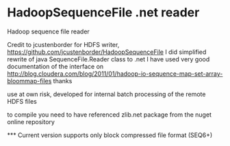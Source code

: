 HadoopSequenceFile .net reader
================

Hadoop sequence file reader

Credit to jcustenborder for HDFS writer, https://github.com/jcustenborder/HadoopSequenceFile
I did simplified rewrite of java SequenceFile.Reader class to .net
I have used very good documentation of the interface on http://blog.cloudera.com/blog/2011/01/hadoop-io-sequence-map-set-array-bloommap-files
thanks


use at own risk, developed for internal batch processing of the remote HDFS files


to compile you need to have referenced zlib.net package from the nuget online repository

*** Current version supports only block compressed file format (SEQ6+)

